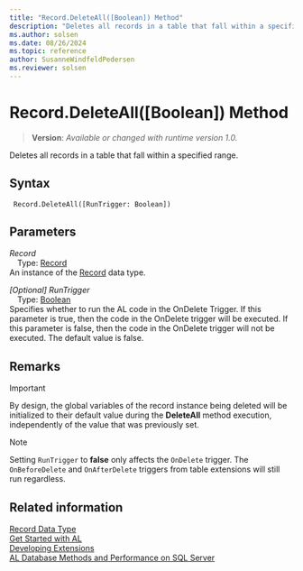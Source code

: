 ```yaml
---
title: "Record.DeleteAll([Boolean]) Method"
description: "Deletes all records in a table that fall within a specified range."
ms.author: solsen
ms.date: 08/26/2024
ms.topic: reference
author: SusanneWindfeldPedersen
ms.reviewer: solsen
---
```

[//]: # (START>DO_NOT_EDIT)
[//]: # (IMPORTANT:Do not edit any of the content between here and the END>DO_NOT_EDIT.)
[//]: # (Any modifications should be made in the .xml files in the ModernDev repo.)
# Record.DeleteAll([Boolean]) Method
> **Version**: _Available or changed with runtime version 1.0._

Deletes all records in a table that fall within a specified range.


## Syntax
```AL
 Record.DeleteAll([RunTrigger: Boolean])
```
## Parameters
*Record*  
&emsp;Type: [Record](record-data-type.md)  
An instance of the [Record](record-data-type.md) data type.  

*[Optional] RunTrigger*  
&emsp;Type: [Boolean](../boolean/boolean-data-type.md)  
Specifies whether to run the AL code in the OnDelete Trigger. If this parameter is true, then the code in the OnDelete trigger will be executed. If this parameter is false, then the code in the OnDelete trigger will not be executed. The default value is false.  



[//]: # (IMPORTANT: END>DO_NOT_EDIT)

## Remarks

> [!IMPORTANT]  
> By design, the global variables of the record instance being deleted will be initialized to their default value during the **DeleteAll** method execution, independently of the value that was previously set.

> [!NOTE]  
> Setting `RunTrigger` to **false** only affects the `OnDelete` trigger. The `OnBeforeDelete` and `OnAfterDelete` triggers from table extensions will still run regardless.

## Related information
[Record Data Type](record-data-type.md)  
[Get Started with AL](../../devenv-get-started.md)  
[Developing Extensions](../../devenv-dev-overview.md)  
[AL Database Methods and Performance on SQL Server](../../../administration/optimize-sql-al-Database-methods-and-performance-on-server.md)  
